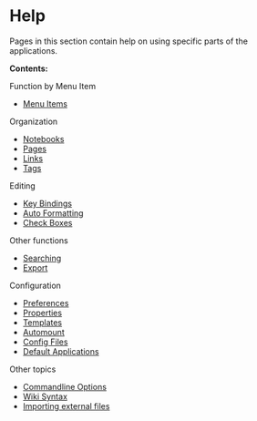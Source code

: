 # Help
Pages in this section contain help on using specific parts of the applications.

**Contents:**

Function by Menu Item

* [Menu Items](./Help/Menu_Items.markdown)


Organization

* [Notebooks](./Help/Notebooks.markdown)
* [Pages](./Help/Pages.markdown)
* [Links](./Help/Links.markdown)
* [Tags](./Help/Tags.markdown)


Editing

* [Key Bindings](./Help/Key_Bindings.markdown)
* [Auto Formatting](./Help/Auto_Formatting.markdown)
* [Check Boxes](./Help/Check_Boxes.markdown)


Other functions

* [Searching](./Help/Searching.markdown)
* [Export](./Help/Export.markdown)


Configuration

* [Preferences](./Help/Preferences.markdown)
* [Properties](./Help/Properties.markdown)
* [Templates](./Help/Templates.markdown)
* [Automount](./Help/Automount.markdown)
* [Config Files](./Help/Config_Files.markdown)
* [Default Applications](./Help/Default_Applications.markdown)


Other topics

* [Commandline Options](./Help/Commandline_Options.markdown)
* [Wiki Syntax](./Help/Wiki_Syntax.markdown)
* [Importing external files](./Help/Importing_external_files.markdown)


